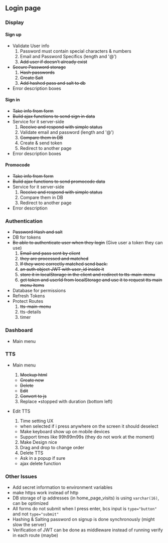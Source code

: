 ## Login page

### Display

#### Sign up
  
  - Validate User info
    1. Password must contain special characters & numbers
    2. Email and Password Specifics (length and '@')
    3. ~~Add user if doesn't already exist~~
  - ~~Secure Password storage~~
    1. ~~Hash passwords~~
    2. ~~Create Salt~~
    3. ~~Add hashed pass and salt to db~~
  - Error description boxes

#### Sign in
  
  - ~~Take info from form~~
  - ~~Build ajax functions to send sign in data~~
  - Service for it server-side
    1. ~~Receive and respond with simple status~~
    2. Validate email and password (length and '@')
    3. ~~Compare them in DB~~
    4. Create & send token
    5. Redirect to another page
  - Error description boxes
  
#### Promocode

  - ~~Take info from form~~
  - ~~Build ajax functions to send promocode data~~
  - Service for it server-side
    1. ~~Receive and respond with simple status~~
    2. Compare them in DB
    3. Redirect to another page
  - Error description
  
### Authentication

  - ~~Password Hash and salt~~
  - DB for tokens
  - ~~Be able to authenticate user when they login~~
  (Give user a token they can use)
    1. ~~Email and pass sent by client~~
    2. ~~they are processed and matched~~
    3. ~~If they were correctly matched send back:~~
      1. ~~an auth object JWT with user_id inside it~~
      2. ~~store it in localStorage in the client and redirect to tts-main-menu~~
      3. ~~get token and userId from localStorage and use it to request tts main menu items~~
  - Database for permissions
  - Refresh Tokens
  - Protect Routes
    1. ~~tts-main-menu~~
    2. tts-details
    3. timer

### Dashboard
  - Main menu
  
### TTS
  - Main menu
    1. ~~Mockup html~~
      - ~~Create new~~
      - ~~Delete~~
      - ~~Edit~~
    2. ~~Convert to js~~
    3. Replace •stopped with duration (bottom left)

  - Edit TTS
    1. Time setting UX
      - when selected if i press anywhere on the screen it should deselect
      - Make keyboard show up on mobile devices
      - Support times like 99h99m99s (they do not work at the moment)
    2. Make Design nice
    3. Drag and drop to change order
    4. Delete TTS
      - Ask in a popup if sure
      - ajax delete function
  
### Other Issues

  - Add secret information to environment variables
  - make https work instead of http
  - DB storage of ip addresses (in home_page_visits) is using `varchar(16)`, can be optimized
  - All forms do not submit when I press enter, bcs input is `type="button"` and not `type="submit"`
  - Hashing & Salting password on signup is done synchronously (might slow the server)
  - Verification of JWT can be done as middleware instead of running verify in each route (maybe)
